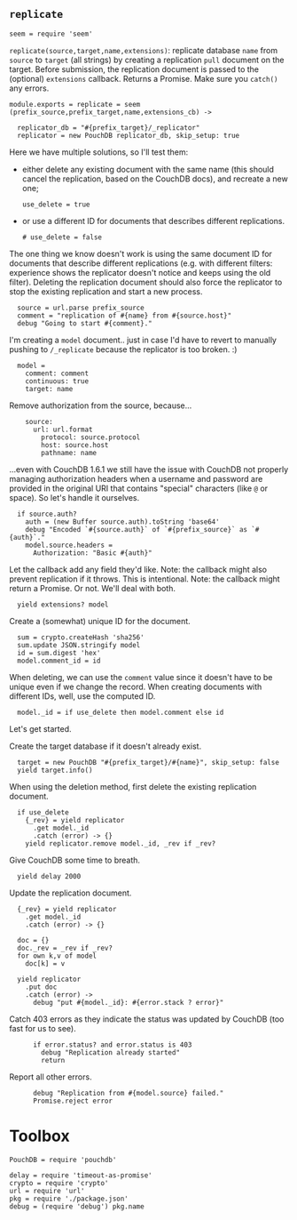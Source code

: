 `replicate`
-----------

    seem = require 'seem'

`replicate(source,target,name,extensions)`: replicate database `name` from `source` to `target` (all strings) by creating a replication `pull` document on the target.
Before submission, the replication document is passed to the (optional) `extensions` callback.
Returns a Promise. Make sure you `catch()` any errors.

    module.exports = replicate = seem (prefix_source,prefix_target,name,extensions_cb) ->

      replicator_db = "#{prefix_target}/_replicator"
      replicator = new PouchDB replicator_db, skip_setup: true

Here we have multiple solutions, so I'll test them:
- either delete any existing document with the same name (this should cancel the replication, based on the CouchDB docs), and recreate a new one;

      use_delete = true

- or use a different ID for documents that describes different replications.

      # use_delete = false

The one thing we know doesn't work is using the same document ID for documents that describe different replications (e.g. with different filters: experience shows the replicator doesn't notice and keeps using the old filter).
Deleting the replication document should also force the replicator to stop the existing replication and start a new process.

      source = url.parse prefix_source
      comment = "replication of #{name} from #{source.host}"
      debug "Going to start #{comment}."

I'm creating a `model` document.. just in case I'd have to revert to manually pushing to `/_replicate` because the replicator is too broken. :)

      model =
        comment: comment
        continuous: true
        target: name

Remove authorization from the source, because...

        source:
          url: url.format
            protocol: source.protocol
            host: source.host
            pathname: name

...even with CouchDB 1.6.1 we still have the issue with CouchDB not properly managing authorization headers when a username and password are provided in the original URI that contains "special" characters (like `@` or space). So let's handle it ourselves.

      if source.auth?
        auth = (new Buffer source.auth).toString 'base64'
        debug "Encoded `#{source.auth}` of `#{prefix_source}` as `#{auth}`."
        model.source.headers =
          Authorization: "Basic #{auth}"

Let the callback add any field they'd like.
Note: the callback might also prevent replication if it throws. This is intentional.
Note: the callback might return a Promise. Or not. We'll deal with both.

      yield extensions? model

Create a (somewhat) unique ID for the document.

      sum = crypto.createHash 'sha256'
      sum.update JSON.stringify model
      id = sum.digest 'hex'
      model.comment_id = id

When deleting, we can use the `comment` value since it doesn't have to be unique even if we change the record.
When creating documents with different IDs, well, use the computed ID.

      model._id = if use_delete then model.comment else id

Let's get started.

Create the target database if it doesn't already exist.

      target = new PouchDB "#{prefix_target}/#{name}", skip_setup: false
      yield target.info()

When using the deletion method, first delete the existing replication document.

      if use_delete
        {_rev} = yield replicator
          .get model._id
          .catch (error) -> {}
        yield replicator.remove model._id, _rev if _rev?

Give CouchDB some time to breath.

      yield delay 2000

Update the replication document.

      {_rev} = yield replicator
        .get model._id
        .catch (error) -> {}

      doc = {}
      doc._rev = _rev if _rev?
      for own k,v of model
        doc[k] = v

      yield replicator
        .put doc
        .catch (error) ->
          debug "put #{model._id}: #{error.stack ? error}"

Catch 403 errors as they indicate the status was updated by CouchDB (too fast for us to see).

          if error.status? and error.status is 403
            debug "Replication already started"
            return

Report all other errors.

          debug "Replication from #{model.source} failed."
          Promise.reject error

Toolbox
=======

    PouchDB = require 'pouchdb'

    delay = require 'timeout-as-promise'
    crypto = require 'crypto'
    url = require 'url'
    pkg = require './package.json'
    debug = (require 'debug') pkg.name
